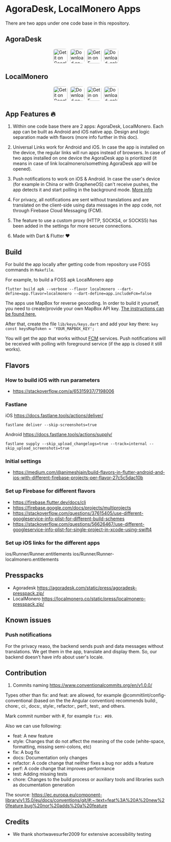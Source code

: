 # AgoraDesk, LocalMonero Apps

There are two apps under one code base in this repository.

## AgoraDesk

<div style="display: flex; flex-wrap: wrap; align-items: center; justify-content: center; gap: 8px;">
<a href="https://play.google.com/store/apps/details?id=com.agoradesk.app" target="_blank" rel="noopener noreferrer">
<img alt="Get it on Google Play" src="https://agoradesk.com/static/img/mobile-app-banner/google.png" style="height: 45px; border-radius: 8px;"></a>
<a href="https://apps.apple.com/app/agoradesk-p2p-btc-trading/id1617601678" target="_blank" rel="noopener noreferrer">
<img alt="Download on the App Store" src="https://agoradesk.com/static/img/mobile-app-banner/apple.png" style="height: 45px; border-radius: 8px;"></a>
<a href="https://f-droid.org/en/packages/com.agoradesk.app/" target="_blank" rel="noopener noreferrer">
<img alt="Get in on F-Droid" src="https://agoradesk.com/static/img/mobile-app-banner/fdroid.png" style="height: 45px; border-radius: 8px;"></a>
<a href="https://github.com/AgoraDesk-LocalMonero/agoradesk-app-foss/releases" target="_blank" rel="noopener noreferrer">
<img alt="Download .apk directly from GitHub" src="https://agoradesk.com/static/img/mobile-app-banner/apk.png" style="height: 45px; border-radius: 8px;"></a>
</div>

## LocalMonero

<div style="display: flex; flex-wrap: wrap; align-items: center; justify-content: center; gap: 8px;">
<a href="https://play.google.com/store/apps/details?id=co.localmonero.app" target="_blank" rel="noopener noreferrer">
<img alt="Get it on Google Play" src="https://localmonero.co/static/img/mobile-app-banner/google.png" style="height: 45px; border-radius: 8px;"></a>
<a href="https://apps.apple.com/app/localmonero-p2p-xmr-trading/id1627693140" target="_blank" rel="noopener noreferrer">
<img alt="Download on the App Store" src="https://localmonero.co/static/img/mobile-app-banner/apple.png" style="height: 45px; border-radius: 8px;"></a>
<a href="https://f-droid.org/en/packages/co.localmonero.app/" target="_blank" rel="noopener noreferrer">
<img alt="Get in on F-Droid" src="https://localmonero.co/static/img/mobile-app-banner/fdroid.png" style="height: 45px; border-radius: 8px;"></a>
<a href="https://github.com/AgoraDesk-LocalMonero/agoradesk-app-foss/releases" target="_blank" rel="noopener noreferrer">
<img alt="Download .apk directly from GitHub" src="https://localmonero.co/static/img/mobile-app-banner/apk.png" style="height: 45px; border-radius: 8px;"></a>
</div>

## App Features 🔥

1. Within one code base there are 2 apps: AgoraDesk, LocalMonero.
Each app can be built as Android and iOS native app.
Design and logic separation made with flavors (more info further in this doc).

2. Universal Links work for Android and iOS. In case the app is installed on the device,
the regular links will run apps instead of browsers.
In case of two apps installed on one device the AgoraDesk app is prioritized (it means in case of link
localmonero/something AgoraDesk app will be opened).

3. Push notifications to work on iOS & Android. In case the user's device
(for example in China or with GrapheneOS) can't receive pushes, the app detects it and start
polling in the background mode. [More info](Notifications.md)

4. For privacy, all notifications are sent without translations and are translated on the 
client-side using data messages in the app code, not through Firebase Cloud Messaging (FCM).

5. The feature to use a custom proxy (HTTP, SOCKS4, or SOCKS5) has been added in the settings 
for more secure connections.

6. Made with Dart & Flutter ❤️

## Build

For build the app locally after getting code from repository use FOSS commands in `Makefile`.

For example, to build a FOSS apk LocalMonero app

`flutter build apk --verbose --flavor localmonero --dart-define=app.flavor=localmonero --dart-define=app.includeFcm=false`

The apps use MapBox for reverse geocoding. In order to build it yourself, you need to create/provide your own MapBox API key. [The instructions can be found here.](https://docs.mapbox.com/help/tutorials/get-started-tokens-api/)

After that, create the file `lib/keys/keys.dart` and add your key there: `key const keysMapToken = 'YOUR_MAPBOX_KEY';`


You will get the app that works without [FCM](https://firebase.google.com/docs/cloud-messaging) services.
Push notifications will be received with polling with foreground service (if the app is closed it still works).

## Flavors

### How to build iOS with run parameters
- https://stackoverflow.com/a/65315937/7198006

### Fastlane

iOS https://docs.fastlane.tools/actions/deliver/

`fastlane deliver --skip-screenshots=true` 

Android https://docs.fastlane.tools/actions/supply/

`fastlane supply --skip_upload_changelogs=true --track=internal --skip_upload_screenshots=true` 

### Initial settings
- https://medium.com/@animeshjain/build-flavors-in-flutter-android-and-ios-with-different-firebase-projects-per-flavor-27c5c5dac10b

### Set up Firebase for different flavors
- https://firebase.flutter.dev/docs/cli
- https://firebase.google.com/docs/projects/multiprojects
- https://stackoverflow.com/questions/37615405/use-different-googleservice-info-plist-for-different-build-schemes
- https://stackoverflow.com/questions/56626467/use-different-googleservice-info-plist-for-single-project-in-xcode-using-swift4

### Set up iOS links for the different apps
ios/Runner/Runner.entitlements
ios/Runner/Runner-localmonero.entitlements


## Presspacks
- Agoradesk https://agoradesk.com/static/press/agoradesk-presspack.zip/
- LocalMonero https://localmonero.co/static/press/localmonero-presspack.zip/

## Known issues

### Push notifications

For the privacy reaso, the backend sends push and data messages without translations. 
We get them in the app, translate and display them.
So, our backend doesn't have info about user's locale.

## Contribution

1. Commits naming https://www.conventionalcommits.org/en/v1.0.0/

Types other than fix: and feat: are allowed, for example @commitlint/config-conventional (based on the the Angular convention) recommends build:, chore:, ci:, docs:, style:, refactor:, perf:, test:, and others.

Mark commit number with #, for example `fix: #89`.

Also we can use following:

- feat: A new feature
- style: Changes that do not affect the meaning of the code (white-space, formatting, missing semi-colons, etc)
- fix: A bug fix
- docs: Documentation only changes
- refactor: A code change that neither fixes a bug nor adds a feature
- perf: A code change that improves performance
- test: Adding missing tests
- chore: Changes to the build process or auxiliary tools and libraries such as documentation generation

The source: https://ec.europa.eu/component-library/v1.15.0/eu/docs/conventions/git/#:~:text=feat%3A%20A%20new%20feature,bug%20nor%20adds%20a%20feature

## Credits

- We thank shortwavesurfer2009 for extensive accessibility testing



